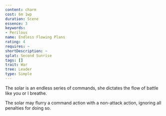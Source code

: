 ```yaml
---
content: charm
cost: 6m 1wp
duration: Scene
essence: 3
keywords:
- Perilous
name: Endless Flowing Plans
rating: 4
requires: ~
shortDescription: ~
splat: Second Sunrise
tags: []
trait: War
tree: Leader
type: Simple
---
```


The solar is an endless series of commands, she dictates the flow of battle like
you or I breathe.

The solar may flurry a command action with a non-attack action, ignoring all
penalties for doing so.
